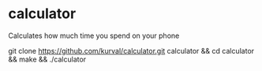 # calculator
Calculates how much time you spend on your phone

git clone https://github.com/kurval/calculator.git calculator && cd calculator && make && ./calculator
